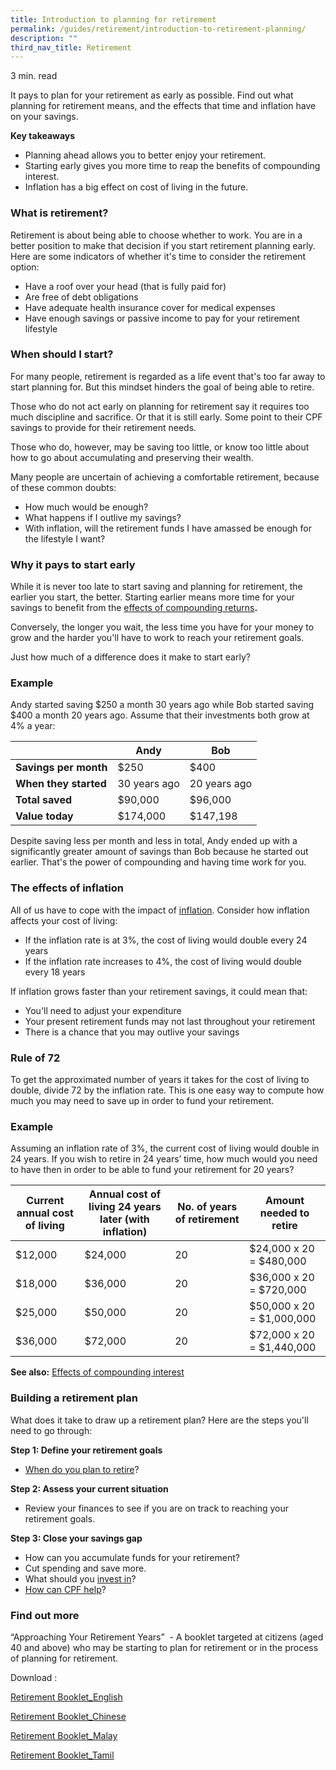 ```yaml
---
title: Introduction to planning for retirement
permalink: /guides/retirement/introduction-to-retirement-planning/
description: ""
third_nav_title: Retirement
---
```

3 min. read

It pays to plan for your retirement as early as possible. Find out what planning for retirement means, and the effects that time and inflation have on your savings.

**Key takeaways**

*   Planning ahead allows you to better enjoy your retirement.
*   Starting early gives you more time to reap the benefits of compounding interest.
*   Inflation has a big effect on cost of living in the future.

### What is retirement?

Retirement is about being able to choose whether to work. You are in a better position to make that decision if you start retirement planning early. Here are some indicators of whether it's time to consider the retirement option:

*   Have a roof over your head (that is fully paid for)
*   Are free of debt obligations
*   Have adequate health insurance cover for medical expenses
*   Have enough savings or passive income to pay for your retirement lifestyle

### When should I start?

For many people, retirement is regarded as a life event that's too far away to start planning for. But this mindset hinders the goal of being able to retire.

Those who do not act early on planning for retirement say it requires too much discipline and sacrifice. Or that it is still early. Some point to their CPF savings to provide for their retirement needs.

Those who do, however, may be saving too little, or know too little about how to go about accumulating and preserving their wealth.

Many people are uncertain of achieving a comfortable retirement, because of these common doubts:

*   How much would be enough?
*   What happens if I outlive my savings?
*   With inflation, will the retirement funds I have amassed be enough for the lifestyle I want?

### Why it pays to start early

While it is never too late to start saving and planning for retirement, the earlier you start, the better. Starting earlier means more time for your savings to benefit from the [effects of compounding returns](https://www.moneysense.gov.sg/articles/2018/10/effects-of-compounding-interest)**.**

Conversely, the longer you wait, the less time you have for your money to grow and the harder you'll have to work to reach your retirement goals.

Just how much of a difference does it make to start early?

### Example

Andy started saving $250 a month 30 years ago while Bob started saving $400 a month 20 years ago. Assume that their investments both grow at 4% a year:

|  | Andy | Bob |
| --- | --- | --- |
| **Savings per month** | $250 | $400 |
| **When they started** | 30 years ago | 20 years ago |
| **Total saved** | $90,000 | $96,000 |
| **Value today** | $174,000 | $147,198 |

Despite saving less per month and less in total, Andy ended up with a significantly greater amount of savings than Bob because he started out earlier. That's the power of compounding and having time work for you.

### The effects of inflation

All of us have to cope with the impact of [inflation](https://www.moneysense.gov.sg/articles/2018/10/what-is-inflation). Consider how inflation affects your cost of living:

*   If the inflation rate is at 3%, the cost of living would double every 24 years
*   If the inflation rate increases to 4%, the cost of living would double every 18 years

If inflation grows faster than your retirement savings, it could mean that:

*   You'll need to adjust your expenditure
*   Your present retirement funds may not last throughout your retirement
*   There is a chance that you may outlive your savings

### Rule of 72

To get the approximated number of years it takes for the cost of living to double, divide 72 by the inflation rate. This is one easy way to compute how much you may need to save up in order to fund your retirement.

### Example

Assuming an inflation rate of 3%, the current cost of living would double in 24 years. If you wish to retire in 24 years’ time, how much would you need to have then in order to be able to fund your retirement for 20 years?

| Current annual cost of living | Annual cost of living 24 years later (with inflation) | No. of years of retirement | Amount needed to retire |
| --- | --- | --- | --- |
| $12,000 | $24,000 | 20 | $24,000 x 20 = $480,000 |
| $18,000 | $36,000 | 20 | $36,000 x 20 = $720,000 |
| $25,000 | $50,000 | 20 | $50,000 x 20 = $1,000,000 |
| $36,000 | $72,000 | 20 | $72,000 x 20 = $1,440,000 |

**See also:** [Effects of compounding interest](https://www.moneysense.gov.sg/articles/2018/10/effects-of-compounding-interest)

### Building a retirement plan

What does it take to draw up a retirement plan? Here are the steps you'll need to go through:

**Step 1: Define your retirement goals**

*   [When do you plan to retire](https://www.moneysense.gov.sg/articles/2018/10/determine-your-retirement-needs)?

**Step 2: Assess your current situation**

*   Review your finances to see if you are on track to reaching your retirement goals.

**Step 3: Close your savings gap**

*   How can you accumulate funds for your retirement?
*   Cut spending and save more.
*   What should you [invest in](https://www.moneysense.gov.sg/starter-packs/get-started-with-investing)?
*   [How can CPF help](https://www.moneysense.gov.sg/articles/2018/10/managing-cpf-for-your-retirement)?

### Find out more

“Approaching Your Retirement Years”  - A booklet targeted at citizens (aged 40 and above) who may be starting to plan for retirement or in the process of planning for retirement.  

Download :

[Retirement Booklet\_English](https://www.moneysense.gov.sg/-/media/moneysense/already-on-moneysense/retirement-booklet-2023---english.ashx)

[Retirement Booklet\_Chinese](https://www.moneysense.gov.sg/-/media/moneysense/already-on-moneysense/retirement-booklet-2023---mandarin.ashx)

[Retirement Booklet\_Malay](https://www.moneysense.gov.sg/-/media/moneysense/already-on-moneysense/retirement-booklet-2023---malay.ashx)

[Retirement Booklet\_Tamil](https://www.moneysense.gov.sg/-/media/moneysense/already-on-moneysense/retirement-booklet-2023---tamil.ashx)